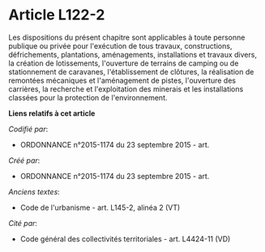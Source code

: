 # Article L122-2

Les dispositions du présent chapitre sont applicables à toute personne publique ou privée pour l'exécution de tous travaux,
constructions, défrichements, plantations, aménagements, installations et travaux divers, la création de lotissements,
l'ouverture de terrains de camping ou de stationnement de caravanes, l'établissement de clôtures, la réalisation de remontées
mécaniques et l'aménagement de pistes, l'ouverture des carrières, la recherche et l'exploitation des minerais et les
installations classées pour la protection de l'environnement.

**Liens relatifs à cet article**

_Codifié par_:

  - ORDONNANCE n°2015-1174 du 23 septembre 2015 - art.

_Créé par_:

  - ORDONNANCE n°2015-1174 du 23 septembre 2015 - art.

_Anciens textes_:

  - Code de l'urbanisme - art. L145-2, alinéa 2 (VT)

_Cité par_:

  - Code général des collectivités territoriales - art. L4424-11 (VD)
